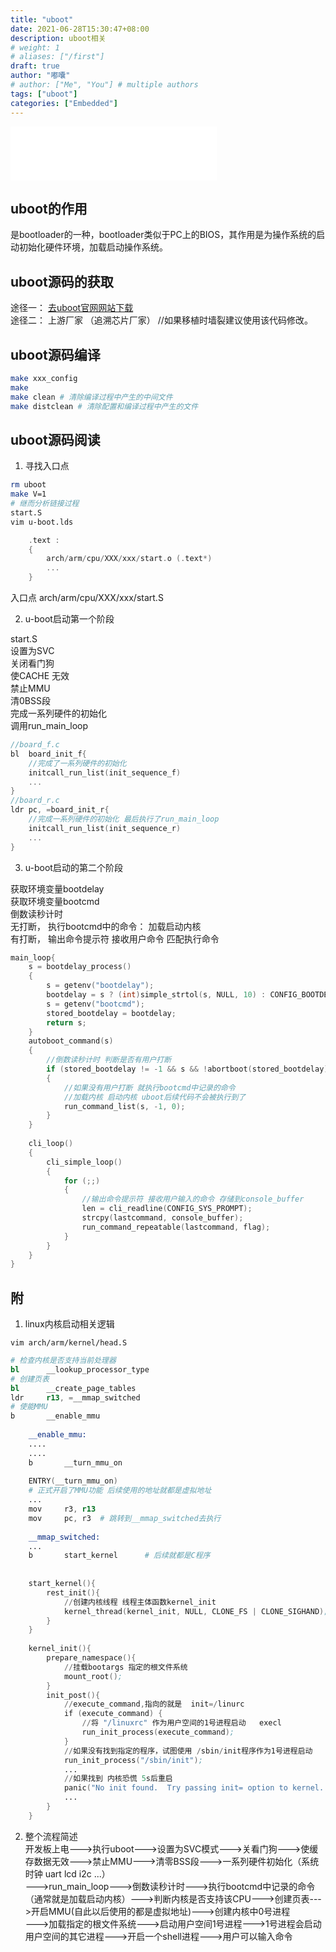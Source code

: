```yaml
---
title: "uboot"
date: 2021-06-28T15:30:47+08:00
description: uboot相关
# weight: 1
# aliases: ["/first"]
draft: true
author: "嘟囔"
# author: ["Me", "You"] # multiple authors
tags: ["uboot"]
categories: ["Embedded"]
---
```

<iframe frameborder="no" border="0" marginwidth="0" marginheight="0" width=330 height=86 src="//music.163.com/outchain/player?type=2&id=65766&auto=1&height=66"></iframe>

## uboot的作用

 是bootloader的一种，bootloader类似于PC上的BIOS，其作用是为操作系统的启动初始化硬件环境，加载启动操作系统。

## uboot源码的获取

 途径一： [去uboot官网网站下载](http://www.denx.de/wiki/U-Boot/WebHome)  
途径二： 上游厂家 （追溯芯片厂家） //如果移植时墙裂建议使用该代码修改。

## uboot源码编译

```sh
make xxx_config
make
make clean # 清除编译过程中产生的中间文件
make distclean # 清除配置和编译过程中产生的文件
```

## uboot源码阅读

1. 寻找入口点
```sh
rm uboot
make V=1
# 继而分析链接过程   
start.S	
vim u-boot.lds
```

```c
    .text :
	{
		arch/arm/cpu/XXX/xxx/start.o (.text*)
        ...
    }
```
入口点 arch/arm/cpu/XXX/xxx/start.S

2. u-boot启动第一个阶段

start.S    
设置为SVC  
关闭看门狗  
使CACHE 无效  
禁止MMU  
清0BSS段  
完成一系列硬件的初始化  
调用run_main_loop  

```c
//board_f.c
bl  board_init_f{  
    //完成了一系列硬件的初始化
	initcall_run_list(init_sequence_f) 
    ...
}
//board_r.c
ldr pc, =board_init_r{ 
    //完成一系列硬件的初始化 最后执行了run_main_loop	
    initcall_run_list(init_sequence_r) 	
    ...
}
```

3. u-boot启动的第二个阶段
   
获取环境变量bootdelay  
获取环境变量bootcmd  
倒数读秒计时  
无打断， 执行bootcmd中的命令： 加载启动内核  
有打断， 输出命令提示符 接收用户命令 匹配执行命令

```c
main_loop{
	s = bootdelay_process() 
    {
	    s = getenv("bootdelay");
	    bootdelay = s ? (int)simple_strtol(s, NULL, 10) : CONFIG_BOOTDELAY;
	    s = getenv("bootcmd");
	    stored_bootdelay = bootdelay;
	    return s;
	}
	autoboot_command(s) 
    {
	    //倒数读秒计时 判断是否有用户打断
	    if (stored_bootdelay != -1 && s && !abortboot(stored_bootdelay)) 
        {
	        //如果没有用户打断 就执行bootcmd中记录的命令
	        //加载内核 启动内核 uboot后续代码不会被执行到了
	        run_command_list(s, -1, 0);
	    }
    }
				
	cli_loop()
    {
	    cli_simple_loop()
        {
	        for (;;) 
            {
	            //输出命令提示符 接收用户输入的命令 存储到console_buffer
	            len = cli_readline(CONFIG_SYS_PROMPT);
	            strcpy(lastcommand, console_buffer);
                run_command_repeatable(lastcommand, flag);
			}
		}
	}	
}  
```

## 附

1. linux内核启动相关逻辑

`vim arch/arm/kernel/head.S`

```s
# 检查内核是否支持当前处理器
bl      __lookup_processor_type
# 创建页表
bl      __create_page_tables
ldr     r13, =__mmap_switched
# 使能MMU
b       __enable_mmu
				                         
	__enable_mmu:
	....
	....
	b       __turn_mmu_on
				 
	ENTRY(__turn_mmu_on)
    # 正式开启了MMU功能 后续使用的地址就都是虚拟地址
    ...
    mov     r3, r13
    mov     pc, r3  # 跳转到__mmap_switched去执行
            
 	__mmap_switched:
    ...
    b       start_kernel	  # 后续就都是C程序			 
			
			
	start_kernel(){
		rest_init(){
			//创建内核线程 线程主体函数kernel_init
			kernel_thread(kernel_init, NULL, CLONE_FS | CLONE_SIGHAND);
		}
	}
			                    
	kernel_init(){
		prepare_namespace(){
			//挂载bootargs 指定的根文件系统
			mount_root();
		}
		init_post(){
			//execute_command,指向的就是  init=/linurc
			if (execute_command) { 
				//将 "/linuxrc" 作为用户空间的1号进程启动   execl
				run_init_process(execute_command);
			}
			//如果没有找到指定的程序，试图使用 /sbin/init程序作为1号进程启动
			run_init_process("/sbin/init");
			...
			//如果找到 内核恐慌 5s后重启
			panic("No init found.  Try passing init= option to kernel. ");
			...
		}
	}
```

2. 整个流程简述  
开发板上电--->执行uboot--->设置为SVC模式--->关看门狗--->使缓存数据无效--->禁止MMU--->清零BSS段--->一系列硬件初始化（系统时钟 uart  lcd i2c ...）  
--->run_main_loop--->倒数读秒计时--->执行bootcmd中记录的命令（通常就是加载启动内核）--->判断内核是否支持该CPU--->创建页表--->开启MMU(自此以后使用的都是虚拟地址)--->创建内核中0号进程  
--->加载指定的根文件系统--->启动用户空间1号进程--->1号进程会启动用户空间的其它进程--->开启一个shell进程--->用户可以输入命令	